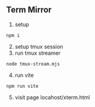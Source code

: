 ## Term Mirror

1. setup

```
npm i
```
2. setup tmux session
3. run tmux streamer

```
node tmux-stream.mjs
```

4. run vite
```
npm run vite
```

5. visit page
locahost/xterm.html

